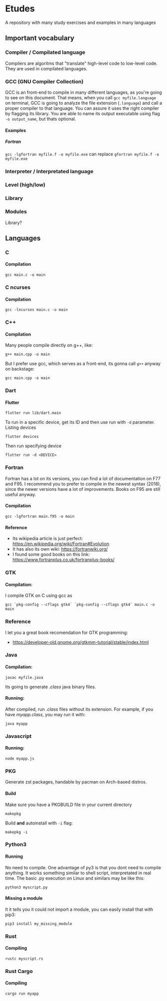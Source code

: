 # Etudes
A repository with many study exercises and examples in many languages

## Important vocabulary

### Compiler / Compilated language
Compilers are algoritms that "translate" high-level code to low-level code. They are used in compilated languages.

### GCC (GNU Compiler Collection)
GCC is an front-end to compile in many different languages, as you're going to see on this document. That means, when you call `gcc myfile.language` on terminal, GCC is going to analyze the file extension (`.language`) and call a proper compiler to that language. You can assure it uses the right compiler by flagging its library. You are able to name its output executable using flag `-o output_name`, but thats optional.
#### Examples
##### Fortran
`gcc -lgfortran myfile.f -o myfile.exe`
can replace 
`gfortran myfile.f -o myfile.exe`

### Interpreter / Interpretated language

### Level (high/low)

### Library

### Modules
Library?

## Languages

### C
#### Compilation
```
gcc main.c -o main
```

### C ncurses
#### Compilation
```
gcc -lncurses main.c -o main
```

### C++
#### Compilation
Many people compile directly on g++, like:
```
g++ main.cpp -o main
```
But I prefer use gcc, which serves as a front-end, its gonna call `g++` anyway on backstage:
```
gcc main.cpp -o main
```

### Dart

#### Flutter
```
flutter run lib/dart.main
```
To run in a specific device, get its ID and then use run with `-d` parameter.
Listing devices
```
flutter devices
```
Then run specifying device
```
flutter run -d <DEVICE>
```

### Fortran
Fortran has a lot on its versions, you can find a lot of documentation on F77 and F95. I recommend you to prefer to compile in the newest syntax (2018), since the newer versions have a lot of improvements. Books on F95 are still useful anyway.
#### Compilation
``` 
gcc -lgfortran main.f95 -o main
```
#### Reference
- Its wikipedia article is just perfect: 
https://en.wikipedia.org/wiki/Fortran#Evolution
- It has also its own wiki:
https://fortranwiki.org/
- I found some good books on this link:
https://www.fortranplus.co.uk/fortranplus-books/

### GTK
#### Compilation:
I compile GTK on C using gcc as 
```
gcc `pkg-config --cflags gtk4` `pkg-config --cflags gtk4` main.c -o main
```
### Reference
I let you a great book recomendation for GTK programming:
- https://developer-old.gnome.org/gtkmm-tutorial/stable/index.html

### Java
#### Compilation:
```
javac myfile.java
```
Its going to generate *.class* java binary files.
#### Running:
After compiled, run *.class* files without its extension.
For example, if you have *myapp.class*, you may run it with:
```
java myapp
```

### Javascript
#### Running:
```
node myapp.js
```

### PKG
Generate zst packages, handable by pacman on Arch-based distros.
#### Build
Make sure you have a PKGBUILD file in your current directory
```
makepkg
```
Build __and__ autoinstall with `-i` flag:
```
makepkg -i
```


### Python3
#### Running
No need to compile. One advantage of py3 is that you dont need to compile anything. It works something similar to shell script, interpretated in real time.
The basic .py execution on Linux and similars may be like this:
```
python3 myscript.py
```
#### Missing a module
It it tells you it could not import a module, you can easily install that with pip3:
```
pip3 install my_missing_module
```

### Rust
#### Compiling
```
rustc myscript.rs
```

### Rust Cargo
#### Compiling
```
cargo run myapp
```

